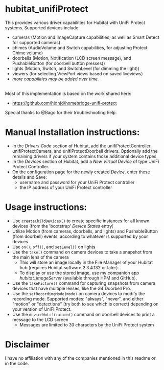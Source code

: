 # hubitat_unifiProtect

This provides various driver capabilities for Hubitat with UniFi Protect systems. Supported devices include:
* cameras (Motion and ImageCapture capabilities, as well as Smart Detect for supported cameras)
* chimes (AudioVolume and Switch capabilities, for adjusting Protect Chime volume)
* doorbells (Motion, Notification (LCD screen message), and PushableButton (for doorbell button presses))
* lights (Motion, Switch, and SwitchLevel (for dimming the light))
* viewers (for selecting ViewPort views based on saved liveviews)
* *more capabilities may be added over time.*
<br><br>

Most of this implementation is based on the work shared here:

* https://github.com/hjdhjd/homebridge-unifi-protect

Special thanks to @Bago for their troubleshooting help.

# Manual Installation instructions:

* In the *Drivers Code* section of Hubitat, add the unifiProtectController, unifiProtectCamera, and unifiProtectDoorbell drivers.  Optionally add the remaining drivers if your system contains those additional device types.
* In the *Devices* section of Hubitat, add a *New Virtual Device* of type UniFi Protect Controller.
* On the configuration page for the newly created *Device*, enter these details and Save:
    * username and password for your UniFi Protect controller
    * the IP address of your UniFi Protect controller
        

# Usage instructions:

* Use ```createChildDevices()``` to create specific instances for all known devices (from the 'bootstrap' *Device States* entry)
* Utilize Motion (from cameras, doorbells, and lights) and PushableButton (from doorbell) events, according to whatever is supported by your devices
* Use ```on()```, ```off()```, and ```setLevel()``` on lights
* Use the ```take()``` command on camera devices to take a snapshot from the main lens of the camera
    * This will store an image locally in the File Manager of your Hubitat hub (requires Hubitat software 2.3.4.132 or later).
    * To display or use the stored image, use my companion app *hubitat_imageServer* (available through HPM and GitHub).
* Use the ```takePicture()``` command for capturing snapshots from camera devices that have multiple lenses, like the G4 Doorbell Pro.  
* Use the ```setRecordingMode(mode)``` on camera devices to modify the recording mode.  Supported modes: "always", "never", and either "motion" or "detections" (try both to see which is correct) depending on your version of UniFi Protect.
* Use the ```deviceNotification()``` command on doorbell devices to print a message to the LCD screen
    * Messages are limited to 30 characters by the UniFi Protect system

# Disclaimer

I have no affiliation with any of the companies mentioned in this readme or in the code.
